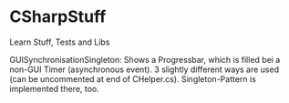 # CSharpStuff
Learn Stuff, Tests and Libs

GUISynchronisationSingleton:
Shows a Progressbar, which is filled bei a non-GUI Timer (asynchronous event). 3 slightly different ways are used (can be uncommented at end of CHelper.cs). Singleton-Pattern is implemented there, too.
